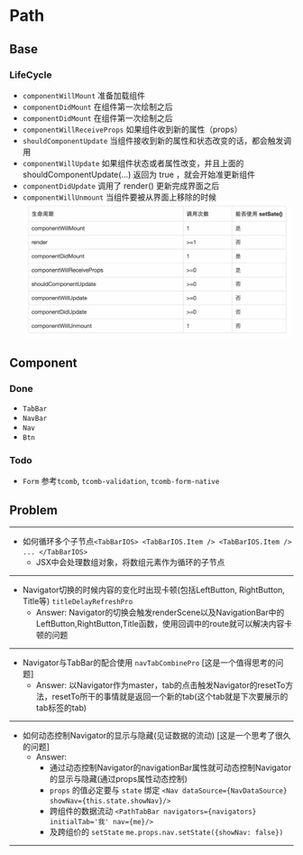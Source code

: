 # Path

## Base
### LifeCycle
* `componentWillMount`         准备加载组件
* `componentDidMount`          在组件第一次绘制之后
* `componentDidMount`          在组件第一次绘制之后
* `componentWillReceiveProps`  如果组件收到新的属性（props）
* `shouldComponentUpdate`      当组件接收到新的属性和状态改变的话，都会触发调用
* `componentWillUpdate`        如果组件状态或者属性改变，并且上面的 shouldComponentUpdate(...) 返回为 true ，就会开始准更新组件
* `componentDidUpdate`         调用了 render() 更新完成界面之后
* `componentWillUnmount`       当组件要被从界面上移除的时候
![image](./doc/1.pic.jpg)

## Component
### Done
* `TabBar`
* `NavBar`
* `Nav`
* `Btn`

### Todo
* `Form` 参考`tcomb`, `tcomb-validation`, `tcomb-form-native`

## Problem
***
* 如何循环多个子节点`<TabBarIOS> <TabBarIOS.Item /> <TabBarIOS.Item /> ... </TabBarIOS>`
  * JSX中会处理数组对象，将数组元素作为循环的子节点

***
* Navigator切换的时候内容的变化时出现卡顿(包括LeftButton, RightButton, Title等) `titleDelayRefreshPro`
  * Answer: Navigator的切换会触发renderScene以及NavigationBar中的LeftButton,RightButton,Title函数，使用回调中的route就可以解决内容卡顿的问题

***
* Navigator与TabBar的配合使用 `navTabCombinePro` [这是一个值得思考的问题]
  * Answer: 以Navigator作为master，tab的点击触发Navigator的resetTo方法，resetTo所干的事情就是返回一个新的tab(这个tab就是下次要展示的tab标签的tab)

***
* 如何动态控制Navigator的显示与隐藏(见证数据的流动) [这是一个思考了很久的问题]
  * Answer:
    * 通过动态控制Navigator的navigationBar属性就可动态控制Navigator的显示与隐藏(通过props属性动态控制)
    * `props` 的值必定要与 `state` 绑定   `<Nav dataSource={NavDataSource} showNav={this.state.showNav}/>`
    * 跨组件的数据流动 `<PathTabBar navigators={navigators} initialTab='我' nav={me}/>`
    * 及跨组价的 `setState` `me.props.nav.setState({showNav: false})`

***

